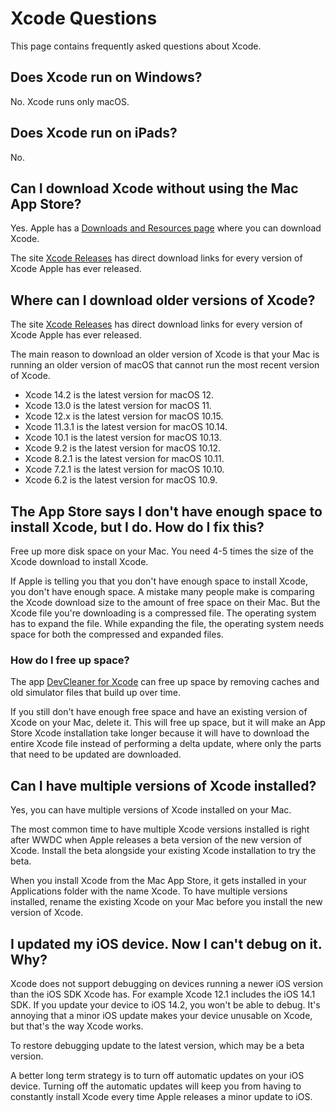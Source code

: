 # Xcode Questions

This page contains frequently asked questions about Xcode.

## Does Xcode run on Windows?

No. Xcode runs only macOS.

## Does Xcode run on iPads?

No.

## Can I download Xcode without using the Mac App Store?

Yes. Apple has a [Downloads and Resources page](https://developer.apple.com/xcode/resources/) where you can download Xcode.

The site [Xcode Releases](https://xcodereleases.com) has direct download links for every version of Xcode Apple has ever released.

## Where can I download older versions of Xcode?

The site [Xcode Releases](https://xcodereleases.com) has direct download links for every version of Xcode Apple has ever released.

The main reason to download an older version of Xcode is that your Mac is running an older version of macOS that cannot run the most recent version of Xcode.

* Xcode 14.2 is the latest version for macOS 12.
* Xcode 13.0 is the latest version for macOS 11.
* Xcode 12.x is the latest version for macOS 10.15.
* Xcode 11.3.1 is the latest version for macOS 10.14.
* Xcode 10.1 is the latest version for macOS 10.13.
* Xcode 9.2 is the latest version for macOS 10.12.
* Xcode 8.2.1 is the latest version for macOS 10.11.
* Xcode 7.2.1 is the latest version for macOS 10.10.
* Xcode 6.2 is the latest version for macOS 10.9. 

## The App Store says I don't have enough space to install Xcode, but I do. How do I fix this?

Free up more disk space on your Mac. You need 4-5 times the size of the Xcode download to install Xcode.

If Apple is telling you that you don't have enough space to install Xcode, you don't have enough space. A mistake many people make is comparing the Xcode download size to the amount of free space on their Mac. But the Xcode file you're downloading is a compressed file. The operating system has to expand the file. While expanding the file, the operating system needs space for both the compressed and expanded files.

### How do I free up space?

The app [DevCleaner for Xcode](http://www.one-minute-games.com/portfolio/dev-cleaner/) can free up space by removing caches and old simulator files that build up over time.

If you still don't have enough free space and have an existing version of Xcode on your Mac, delete it. This will free up space, but it will make an App Store Xcode installation take longer because it will have to download the entire Xcode file instead of performing a delta update, where only the parts that need to be updated are downloaded.

## Can I have multiple versions of Xcode installed?

Yes, you can have multiple versions of Xcode installed on your Mac. 

The most common time to have multiple Xcode versions installed is right after WWDC when Apple releases a beta version of the new version of Xcode. Install the beta alongside your existing Xcode installation to try the beta.

When you install Xcode from the Mac App Store, it gets installed in your Applications folder with the name Xcode. To have multiple versions installed, rename the existing Xcode on your Mac before you install the new version of Xcode.

## I updated my iOS device. Now I can't debug on it. Why?

Xcode does not support debugging on devices running a newer iOS version than the iOS SDK Xcode has. For example Xcode 12.1 includes the iOS 14.1 SDK. If you update your device to iOS 14.2, you won't be able to debug. It's annoying that a minor iOS update makes your device unusable on Xcode, but that's the way Xcode works.

To restore debugging update to the latest version, which may be a beta version.

A better long term strategy is to turn off automatic updates on your iOS device. Turning off the automatic updates will keep you from having to constantly install Xcode every time Apple releases a minor update to iOS.
